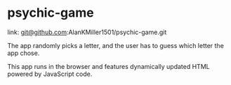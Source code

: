 # psychic-game
link: git@github.com:AlanKMiller1501/psychic-game.git

The app randomly picks a letter, and the user has to guess which letter the app chose.

This app runs in the browser and features dynamically updated HTML powered by JavaScript code.

